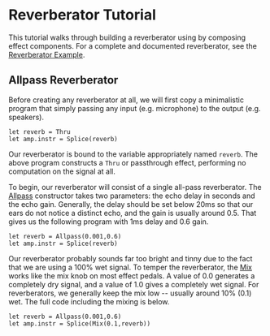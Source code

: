Reverberator Tutorial
=====================

This tutorial walks through building a reverberator using by composing effect
components. For a complete and documented reverberator, see the [Reverberator
Example](../ex/reverb.ml).


## Allpass Reverberator

Before creating any reverberator at all, we will first copy a minimalistic
program that simply passing any input (e.g. microphone) to the output (e.g.
speakers).

    let reverb = Thru
    let amp.instr = Splice(reverb)

Our reverberator is bound to the variable appropriately named `reverb`. The
above program constructs a `Thru` or passthrough effect, performing no
computation on the signal at all.

To begin, our reverberator will consist of a single all-pass reverberator.
The [Allpass](../core/doc/efx/reverb.md#allpass) constructor takes two
parameters: the echo delay in seconds and the echo gain. Generally, the delay
should be set below 20ms so that our ears do not notice a distinct echo, and
the gain is usually around 0.5. That gives us the following program with 1ms
delay and 0.6 gain.

    let reverb = Allpass(0.001,0.6)
    let amp.instr = Splice(reverb)

Our reverberator probably sounds far too bright and tinny due to the fact that
we are using a 100% wet signal. To temper the reverberator, the
[Mix](../core/doc/efx/mix.md) works like the mix knob on most effect pedals. A
value of 0.0 generates a completely dry signal, and a value of 1.0 gives a
completely wet signal. For reverberators, we generally keep the mix low --
usually around 10% (0.1) wet. The full code including the mixing is below.

    let reverb = Allpass(0.001,0.6)
    let amp.instr = Splice(Mix(0.1,reverb))


